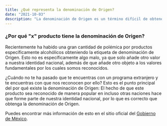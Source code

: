 ```yaml
---
title: ¿Qué representa la denominación de Origen?
date: "2021-10-03"
description: "La denominación de Origen es un término difícil de obtener, pero muy significativo."
---
```

### ¿Por qué "x" producto tiene la denominación de Origen?
Recientemente ha habido una gran cantidad de polémica por productos específicamente alcohólicos obteniendo la etiqueta de denominación de Origen. Esto no es específicamente algo malo, ya que solo añade otro valor a nuestra identidad nacional, además de que añade otro objeto a los valores fundamentales por los cuales somos reconocidos.

¿Cuándo no te ha pasado que te encuentras con un programa extranjero y te encuentras con que nos reconocen por ello? Esto es el punto principal del por qué existe la denominación de Origen: El hecho de que este producto sea reconocido de manera popular en incluso otras naciones hace que forme parte de nuestra identidad nacional, por lo que es correcto que obtenga la denominación de Origen.

Puedes encontrar más información de esto en el sitio oficial del [Gobierno de México](https://www.gob.mx/se/articulos/denominaciones-de-origen-orgullodemexico).